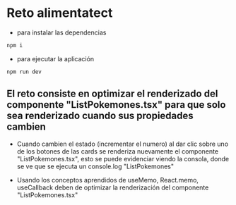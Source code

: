 <!-- # React + TypeScript + Vite -->

# Reto alimentatect

- para instalar las dependencias
```js
npm i
```
- para ejecutar la aplicación
```js
npm run dev
```

## El reto consiste en optimizar el renderizado del componente "ListPokemones.tsx" para que solo sea renderizado cuando sus propiedades cambien

- Cuando cambien el estado (incrementar el numero) al dar clic sobre uno de los botones de las cards se renderiza nuevamente el componente "ListPokemones.tsx", esto se puede evidenciar viendo la consola, donde se ve que se ejecuta un console.log "ListPokemones" 

- Usando los conceptos aprendidos de useMemo, React.memo, useCallback deben de optimizar la renderización del componente "ListPokemones.tsx"
